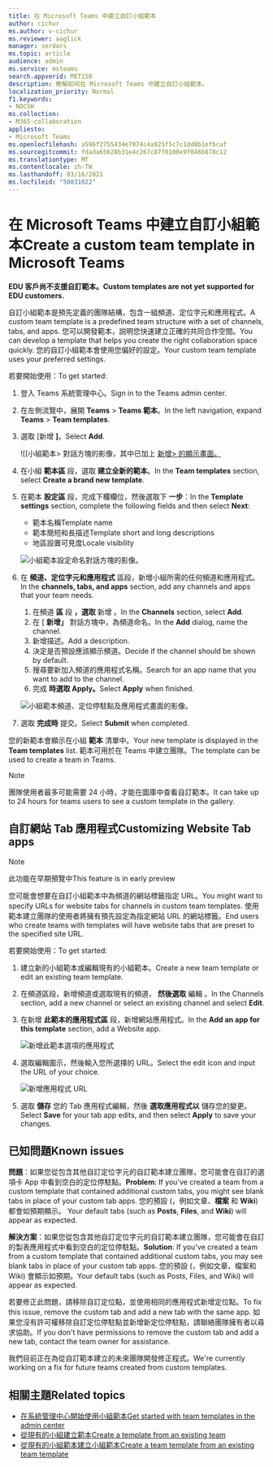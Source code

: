 ```yaml
---
title: 在 Microsoft Teams 中建立自訂小組範本
author: cichur
ms.author: v-cichur
ms.reviewer: aaglick
manager: serdars
ms.topic: article
audience: admin
ms.service: msteams
search.appverid: MET150
description: 瞭解如何在 Microsoft Teams 中建立自訂小組範本。
localization_priority: Normal
f1.keywords:
- NOCSH
ms.collection:
- M365-collaboration
appliesto:
- Microsoft Teams
ms.openlocfilehash: a596f2755434e7074c4a925f5c7c1dd8b1efbcaf
ms.sourcegitcommit: fdada65628b31e4c267c87f0100e9f046b878c12
ms.translationtype: MT
ms.contentlocale: zh-TW
ms.lasthandoff: 03/16/2021
ms.locfileid: "50831022"
---
```

# <a name="create-a-custom-team-template-in-microsoft-teams"></a><span data-ttu-id="777b8-103">在 Microsoft Teams 中建立自訂小組範本</span><span class="sxs-lookup"><span data-stu-id="777b8-103">Create a custom team template in Microsoft Teams</span></span>

<span data-ttu-id="777b8-104">**EDU 客戶尚不支援自訂範本。**</span><span class="sxs-lookup"><span data-stu-id="777b8-104">**Custom templates are not yet supported for EDU customers.**</span></span>

<span data-ttu-id="777b8-105">自訂小組範本是預先定義的團隊結構，包含一組頻道、定位字元和應用程式。</span><span class="sxs-lookup"><span data-stu-id="777b8-105">A custom team template is a predefined team structure with a set of channels, tabs, and apps.</span></span> <span data-ttu-id="777b8-106">您可以開發範本，説明您快速建立正確的共同合作空間。</span><span class="sxs-lookup"><span data-stu-id="777b8-106">You can develop a template that helps you create the right collaboration space quickly.</span></span> <span data-ttu-id="777b8-107">您的自訂小組範本會使用您偏好的設定。</span><span class="sxs-lookup"><span data-stu-id="777b8-107">Your custom team template uses your preferred settings.</span></span>  

<span data-ttu-id="777b8-108">若要開始使用：</span><span class="sxs-lookup"><span data-stu-id="777b8-108">To get started:</span></span>

1. <span data-ttu-id="777b8-109">登入 Teams 系統管理中心。</span><span class="sxs-lookup"><span data-stu-id="777b8-109">Sign in to the Teams admin center.</span></span>

2. <span data-ttu-id="777b8-110">在左側流覽中，展開 **Teams**  >  **Teams 範本**。</span><span class="sxs-lookup"><span data-stu-id="777b8-110">In the left navigation, expand **Teams** > **Team templates**.</span></span>

3. <span data-ttu-id="777b8-111">選取 [新增 **]**。</span><span class="sxs-lookup"><span data-stu-id="777b8-111">Select **Add**.</span></span>

    ![[小組範本> 對話方塊的影像，其中已加上 [新增> 的顯示畫面。](media/team-templates-new.png)

4. <span data-ttu-id="777b8-113">在小組 **範本區** 段，選取 **建立全新的範本**。</span><span class="sxs-lookup"><span data-stu-id="777b8-113">In the **Team templates** section, select **Create a brand new template**.</span></span>

5. <span data-ttu-id="777b8-114">在範本 **設定區** 段，完成下欄欄位，然後選取下 **一步**：</span><span class="sxs-lookup"><span data-stu-id="777b8-114">In the **Template settings** section, complete the following fields and then select **Next**:</span></span>
    - <span data-ttu-id="777b8-115">範本名稱</span><span class="sxs-lookup"><span data-stu-id="777b8-115">Template name</span></span>
    - <span data-ttu-id="777b8-116">範本簡短和長描述</span><span class="sxs-lookup"><span data-stu-id="777b8-116">Template short and long descriptions</span></span>
    - <span data-ttu-id="777b8-117">地區設置可見度</span><span class="sxs-lookup"><span data-stu-id="777b8-117">Locale visibility</span></span>  

    ![小組範本設定命名對話方塊的影像。](media/template-add-a-name.png)

6. <span data-ttu-id="777b8-119">在 **頻道、定位字元和應用程式** 區段，新增小組所需的任何頻道和應用程式。</span><span class="sxs-lookup"><span data-stu-id="777b8-119">In the **channels, tabs, and apps** section, add any channels and apps that your team needs.</span></span>

    1. <span data-ttu-id="777b8-120">在頻道 **區** 段 **，選取** 新增 。</span><span class="sxs-lookup"><span data-stu-id="777b8-120">In the **Channels** section, select **Add**.</span></span>
    2. <span data-ttu-id="777b8-121">在 [ **新增」** 對話方塊中，為頻道命名。</span><span class="sxs-lookup"><span data-stu-id="777b8-121">In the **Add** dialog, name the channel.</span></span>
    3. <span data-ttu-id="777b8-122">新增描述。</span><span class="sxs-lookup"><span data-stu-id="777b8-122">Add a description.</span></span>
    4. <span data-ttu-id="777b8-123">決定是否預設應該顯示頻道。</span><span class="sxs-lookup"><span data-stu-id="777b8-123">Decide if the channel should be shown by default.</span></span>
    5. <span data-ttu-id="777b8-124">搜尋要新加入頻道的應用程式名稱。</span><span class="sxs-lookup"><span data-stu-id="777b8-124">Search for an app name that you want to add to the channel.</span></span>
    6. <span data-ttu-id="777b8-125">完成 **時選取 Apply。**</span><span class="sxs-lookup"><span data-stu-id="777b8-125">Select **Apply** when finished.</span></span>

    ![小組範本頻道、定位停駐點及應用程式畫面的影像。](media/template-channels-tabs-apps.png)

8. <span data-ttu-id="777b8-127">選取 **完成時** 提交。</span><span class="sxs-lookup"><span data-stu-id="777b8-127">Select **Submit** when completed.</span></span>

<span data-ttu-id="777b8-128">您的新範本會顯示在小組 **範本** 清單中。</span><span class="sxs-lookup"><span data-stu-id="777b8-128">Your new template is displayed in the **Team templates** list.</span></span> <span data-ttu-id="777b8-129">範本可用於在 Teams 中建立團隊。</span><span class="sxs-lookup"><span data-stu-id="777b8-129">The template can be used to create a team in Teams.</span></span>

> [!Note]
> <span data-ttu-id="777b8-130">團隊使用者最多可能需要 24 小時，才能在圖庫中查看自訂範本。</span><span class="sxs-lookup"><span data-stu-id="777b8-130">It can take up to 24 hours for teams users to see a custom template in the gallery.</span></span>

## <a name="customizing-website-tab-apps"></a><span data-ttu-id="777b8-131">自訂網站 Tab 應用程式</span><span class="sxs-lookup"><span data-stu-id="777b8-131">Customizing Website Tab apps</span></span>

> [!Note]
> <span data-ttu-id="777b8-132">此功能在早期預覽中</span><span class="sxs-lookup"><span data-stu-id="777b8-132">This feature is in early preview</span></span>

<span data-ttu-id="777b8-133">您可能會想要在自訂小組範本中為頻道的網站標籤指定 URL。</span><span class="sxs-lookup"><span data-stu-id="777b8-133">You might want to specify URLs for website tabs for channels in custom team templates.</span></span> <span data-ttu-id="777b8-134">使用範本建立團隊的使用者將擁有預先設定為指定網站 URL 的網站標籤。</span><span class="sxs-lookup"><span data-stu-id="777b8-134">End users who create teams with templates will have website tabs that are preset to the specified site URL.</span></span>

<span data-ttu-id="777b8-135">若要開始使用：</span><span class="sxs-lookup"><span data-stu-id="777b8-135">To get started:</span></span>

1. <span data-ttu-id="777b8-136">建立新的小組範本或編輯現有的小組範本。</span><span class="sxs-lookup"><span data-stu-id="777b8-136">Create a new team template or edit an existing team template.</span></span>

2. <span data-ttu-id="777b8-137">在頻道區段，新增頻道或選取現有的頻道， **然後選取** 編輯 。</span><span class="sxs-lookup"><span data-stu-id="777b8-137">In the Channels section, add a new channel or select an existing channel and select **Edit**.</span></span>

3. <span data-ttu-id="777b8-138">在新增 **此範本的應用程式區** 段，新增網站應用程式。</span><span class="sxs-lookup"><span data-stu-id="777b8-138">In the **Add an app for this template** section, add a Website app.</span></span>

    ![新增此範本選項的應用程式](media/add-an-app-template.png)

4. <span data-ttu-id="777b8-140">選取編輯圖示，然後輸入您所選擇的 URL。</span><span class="sxs-lookup"><span data-stu-id="777b8-140">Select the edit icon and input the URL of your choice.</span></span>

    ![新增應用程式 URL](media/add-url-app-template.png)

5. <span data-ttu-id="777b8-142">選取 **儲存** 您的 Tab 應用程式編輯，然後 **選取應用程式以** 儲存您的變更。</span><span class="sxs-lookup"><span data-stu-id="777b8-142">Select **Save** for your tab app edits, and then select **Apply** to save your changes.</span></span>

## <a name="known-issues"></a><span data-ttu-id="777b8-143">已知問題</span><span class="sxs-lookup"><span data-stu-id="777b8-143">Known issues</span></span>

<span data-ttu-id="777b8-144">**問題**：如果您從包含其他自訂定位字元的自訂範本建立團隊，您可能會在自訂的選項卡 App 中看到空白的定位停駐點。</span><span class="sxs-lookup"><span data-stu-id="777b8-144">**Problem**: If you've created a team from a custom template that contained additional custom tabs, you might see blank tabs in place of your custom tab apps.</span></span> <span data-ttu-id="777b8-145">您的預設 (，例如文章、**檔案** 和 **Wiki**) 都會如預期顯示。 </span><span class="sxs-lookup"><span data-stu-id="777b8-145">Your default tabs (such as **Posts**, **Files**, and **Wiki**) will appear as expected.</span></span>

<span data-ttu-id="777b8-146">**解決方案**：如果您從包含其他自訂定位字元的自訂範本建立團隊，您可能會在自訂的製表應用程式中看到空白的定位停駐點。</span><span class="sxs-lookup"><span data-stu-id="777b8-146">**Solution**: If you've created a team from a custom template that contained additional custom tabs, you may see blank tabs in place of your custom tab apps.</span></span> <span data-ttu-id="777b8-147">您的預設 (，例如文章、檔案和 Wiki) 會顯示如預期。</span><span class="sxs-lookup"><span data-stu-id="777b8-147">Your default tabs (such as Posts, Files, and Wiki) will appear as expected.</span></span>

<span data-ttu-id="777b8-148">若要修正此問題，請移除自訂定位點，並使用相同的應用程式新增定位點。</span><span class="sxs-lookup"><span data-stu-id="777b8-148">To fix this issue, remove the custom tab and add a new tab with the same app.</span></span> <span data-ttu-id="777b8-149">如果您沒有許可權移除自訂定位停駐點並新增新定位停駐點，請聯絡團隊擁有者以尋求協助。</span><span class="sxs-lookup"><span data-stu-id="777b8-149">If you don't have permissions to remove the custom tab and add a new tab, contact the team owner for assistance.</span></span>

<span data-ttu-id="777b8-150">我們目前正在為從自訂範本建立的未來團隊開發修正程式。</span><span class="sxs-lookup"><span data-stu-id="777b8-150">We're currently working on a fix for future teams created from custom templates.</span></span>

## <a name="related-topics"></a><span data-ttu-id="777b8-151">相關主題</span><span class="sxs-lookup"><span data-stu-id="777b8-151">Related topics</span></span>

- [<span data-ttu-id="777b8-152">在系統管理中心開始使用小組範本</span><span class="sxs-lookup"><span data-stu-id="777b8-152">Get started with team templates in the admin center</span></span>](get-started-with-teams-templates-in-the-admin-console.md)
- [<span data-ttu-id="777b8-153">從現有的小組建立範本</span><span class="sxs-lookup"><span data-stu-id="777b8-153">Create a template from an existing team</span></span>](create-template-from-existing-team.md)
- [<span data-ttu-id="777b8-154">從現有的小組範本建立小組範本</span><span class="sxs-lookup"><span data-stu-id="777b8-154">Create a team template from an existing team template</span></span>](create-template-from-existing-template.md)
